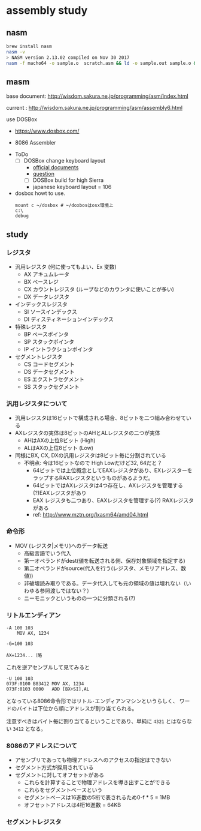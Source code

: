 # assembly study

## nasm

```bash
brew install nasm
nasm -v
> NASM version 2.13.02 compiled on Nov 30 2017
nasm -f macho64 -o sample.o  scratch.asm && ld -o sample.out sample.o && ./sample.out
```


## masm

base document: http://wisdom.sakura.ne.jp/programming/asm/index.html

current : http://wisdom.sakura.ne.jp/programming/asm/assembly6.html

use DOSBox
+ https://www.dosbox.com/
   
+ 8086 Assembler

* ToDo  
  + [ ] DOSBox change keyboard layout 
     + [official documents](https://www.dosbox.com/DOSBoxManual.html#KeyboardLayout)
     + [question](https://superuser.com/questions/1080381/keyboard-layout-setting-in-dosbox-has-no-effect)
     + [ ] DOSBox build for high Sierra
     * japanese keyboard layout = 106
* dosbox howt to use.
  ```dos
  mount c ~/dosbox # ~/doxbosはosx環境上
  c:\
  debug
  ```
  


## study

### レジスタ
  * 汎用レジスタ (何に使ってもよい、Ex 変数)
     + AX アキュムレータ
     + BX ベースレジ
     + CX カウントレジスタ (ループなどのカウンタに使いことが多い)
     + DX データレジスタ
  * インデックスレジスタ
     + SI ソースインデックス
     + DI ディスティネーションインデックス
  * 特殊レジスタ
     + BP ベースポインタ
     + SP スタックポインタ
     + IP イントラクションポインタ
  * セグメントレジスタ
     + CS コードセグメント
     + DS データセグメント
     + ES エクストラセグメント
     + SS スタックセグメント 
     
### 汎用レジスタについて
  + 汎用レジスタは16ビットで構成される場合、8ビットを二つ組み合わせている
  + AXレジスタの実体は8ビットのAHとALレジスタの二つが実体
    + AHはAXの上位8ビット (High)
    + ALはAXの上位8ビット (Low)
  + 同様にBX, CX, DXの汎用レジスタは8ビット毎に分割されている
    + 不明点: 今は16ビットなので High Lowだけど32, 64だと？
        + 64ビットでは上位概念としてEAXレジスタがあり、EXレジスターをラップするRAXレジスタというものがあるようだ。
        + 64ビットではAXレジスタは4つ存在し、AXレジスタを管理する(?)EAXレジスタがあり
        + EAX レジスタも二つあり、EAXレジスタを管理する(?) RAXレジスタがある
        + ref: http://www.mztn.org/lxasm64/amd04.html

### 命令形
  * MOV (レジスタ|メモリ)へのデータ転送
     + 高級言語でいう代入
     * 第一オペランドがdest(値を転送される側、保存対象領域を指定する)
     * 第二オペランドがsource(代入を行う(レジスタ、メモリアドレス、数値))
     + 非破壊読み取りである。データ代入しても元の領域の値は壊れない（いわゆる参照渡しではない？）
     * ニーモニックというものの一つに分類される(?)

### リトルエンディアン

```
-A 100 103
    MOV AX, 1234
    
-G=100 103

AX=1234...（略
```
これを逆アセンブルして見てみると

```
-U 100 103
073F:0100 B83412 MOV AX, 1234
073F:0103 0000   ADD [BX+SI],AL
```
となっている8086命令形ではリトル･エンディアンマシンというらしく、
ワードのバイトは下位から順にアドレスが割り当てられる。

注意すべきはバイト毎に割り当てるということであり、単純に `4321` とはならない `3412` となる。

### 8086のアドレスについて

* アセンブリであっても物理アドレスへのアクセスの指定はできない
* セグメント方式が採用されている
* セグメントに対してオフセットがある
  + これらを計算することで物理アドレスを導き出すことができる
  * これらをセグメントベースという
  * セグメントベースは16進数の5桁で表されるため0-f * 5 = 1MB
  * オフセットアドレスは4桁16進数 = 64KB
  
### セグメントレジスタ

